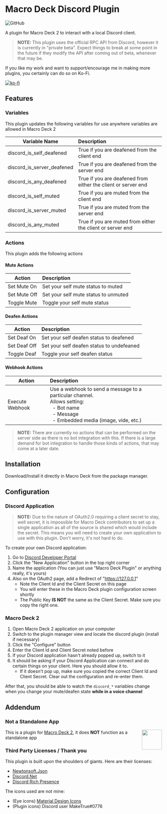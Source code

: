 # Macro Deck Discord Plugin

![GitHub](https://img.shields.io/github/license/RecklessBoon/Macro-Deck-Discord-Plugin)

A plugin for Macro Deck 2 to interact with a local Discord client.

> **NOTE:** This plugin uses the official RPC API from Discord, however it is 
currently in "private beta". Expect things to break at some point in the future 
if they modify the API after coming out of beta, whenever that may be.

If you like my work and want to support/encourage me in making more plugins, you certainly can do so on Ko-Fi.

[![ko-fi](https://ko-fi.com/img/githubbutton_sm.svg)](https://ko-fi.com/Z8Z37FRBM)

## Features

### Variables
This plugin updates the following variables for use anywhere variables are
allowed in Macro Deck 2

| Variable Name              | Description                                                   |
| -------------------------- | :------------------------------------------------------------ |
| discord_is_self_deafened   | True if you are deafened from the client end                  |
| discord_is_server_deafened | True if you are deafened from the server end                  |
| discord_is_any_deafened    | True if you are deafened from either the client or server end |
| discord_is_self_muted      | True if you are muted from the client end                     |
| discord_is_server_muted    | True if you are muted from the server end                     |
| discord_is_any_muted       | True if you are muted from either the client or server end    |

### Actions
This plugin adds the following actions

#### Mute Actions

| Action       | Description                               |
| ------------ | :---------------------------------------- |
| Set Mute On  | Set your self mute status to muted        |
| Set Mute Off | Set your self mute status to unmuted      |
| Toggle Mute  | Toggle your self mute status              |

#### Deafen Actions

| Action       | Description                               |
| ------------ | :---------------------------------------- |
| Set Deaf On  | Set your self deafen status to deafened   |
| Set Deaf Off | Set your self deafen status to undefeaned |
| Toggle Deaf  | Toggle your self deafen status            |

#### Webhook Actions
| Action       | Description                               |
| ------------ | :---------------------------------------- |
| Execute Webhook | Use a webhook to send a message to a particular channel. <br/>Allows setting:<br/>&nbsp;&nbsp;-&nbsp;Bot name<br/>&nbsp;&nbsp;-&nbsp;Message<br/>&nbsp;&nbsp;-&nbsp;Embedded media (image, vide, etc.) |

> **NOTE:** There are currently no actions that can be performed on the server
> side as there is no bot integration with this. If there is a large demand for
> bot integration to handle those kinds of actions, that may come at a later date.

## Installation
Download/Install it directly in Macro Deck from the package manager.

## Configuration

### Discord Application

> **NOTE:** Due to the nature of OAuth2.0 requiring a client secret to stay, well 
secret, it is impossible for Macro Deck contributors to set up a single 
application as all of the source is shared which would include the secret. This 
means you will need to create your own application to use with this plugin. Don't 
worry, it's not hard to do.

To create your own Discord application:
1. Go to [Discord Developer Portal](https://discord.com/developers/applications)
2. Click the "New Application" button in the top right corner
3. Name the application (You can just use "Macro Deck Plugin" or anything really, 
it's yours)
4. Also on the OAuth2 page, add a Redirect of "https://127.0.0.1"
   - Note the Client Id and the Client Secret on this page
   - You will enter these in the Macro Deck plugin configuration screen shortly
   - The Public Key **IS NOT** the same as the Client Secret. Make sure you copy 
     the right one.


### Macro Deck 2
1. Open Macro Deck 2 application on your computer
2. Switch to the plugin manager view and locate the discord plugin (install if 
   necessary)
3. Click the "Configure" button
4. Enter the Client Id and Client Secret noted before
5. If your Discord application hasn't already popped up, switch to it
6. It should be asking if your Discord Application can connect and do certain 
   things on your client. Here you should allow it to.
   - If it doesn't pop up, make sure you copied the correct Client Id and 
     Client Secret. Clear out the configuration and re-enter them.

After that, you should be able to watch the `discord_*` variables change when
you change your mute/deafen state **while in a voice channel**

## Addendum

### Not a Standalone App
<img align="right" height="64px" src="https://macrodeck.org/images/works_with_macrodeck2.png" />

This is a plugin for [Macro Deck 2](https://github.com/SuchByte/Macro-Deck), it does **NOT** function as a standalone app

### Third Party Licenses / Thank you

This plugin is built upon the shoulders of giants. Here are their licenses:

- [Newtonsoft.Json](https://www.newtonsoft.com/json)
- [Discord.Net](https://discordnet.dev/)
- [Discord Rich Presence](https://github.com/Lachee/discord-rpc-csharp)

The icons used are not mine:
- (Eye icons) [Material Design Icons](https://materialdesignicons.com/)
- (Plugin icons) Discord user MakeTrue#0776
